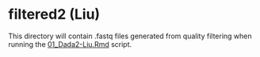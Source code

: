 # filtered2 (Liu)

This directory will contain .fastq files generated from quality filtering when running the [01_Dada2-Liu.Rmd](../../../../../scripts/analysis-individual/Liu-2020/01_Dada2-Liu.Rmd) script.